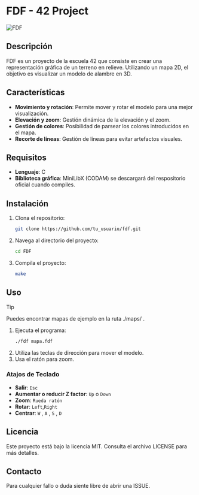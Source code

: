 # FDF - 42 Project
![FDF](https://github.com/user-attachments/assets/84cf8fa1-6fa4-437c-86bf-341a0e3bdec4)

## Descripción

FDF es un proyecto de la escuela 42 que consiste en crear una representación gráfica de un terreno en relieve. Utilizando un mapa 2D, el objetivo es visualizar un modelo de alambre en 3D.

## Características

- **Movimiento y rotación**: Permite mover y rotar el modelo para una mejor visualización.
- **Elevación y zoom**: Gestión dinámica de la elevación y el zoom.
- **Gestión de colores**: Posibilidad de parsear los colores introducidos en el mapa.
- **Recorte de líneas**: Gestión de líneas para evitar artefactos visuales.

## Requisitos

- **Lenguaje**: C
- **Biblioteca gráfica**: MiniLibX (CODAM) se descargará del respositorio oficial cuando compiles.

## Instalación
 
1. Clona el repositorio:
    ```bash
    git clone https://github.com/tu_usuario/fdf.git
    ```
2. Navega al directorio del proyecto:
    ```bash
    cd FDF
    ```
3. Compila el proyecto:
    ```bash
    make
    ```

## Uso
> [!TIP]
> Puedes encontrar mapas de ejemplo en la ruta ./maps/ .
>
1. Ejecuta el programa:
    ```bash
    ./fdf mapa.fdf
    ```
2. Utiliza las teclas de dirección para mover el modelo.
3. Usa el ratón para zoom.

### Atajos de Teclado

- **Salir**: `Esc`
- **Aumentar o reducir Z factor**: `Up` o `Down`
- **Zoom**: `Rueda ratón`
- **Rotar**: `Left`,`Right`
- **Centrar**: `W` , `A` , `S` , `D`

## Licencia

Este proyecto está bajo la licencia MIT. Consulta el archivo LICENSE para más detalles.

## Contacto

Para cualquier fallo o duda siente libre de abrir una ISSUE.
